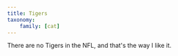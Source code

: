 ```yaml
---
title: Tigers
taxonomy:
    family: [cat]
---
```


There are no Tigers in the NFL, and that's the way I like it.